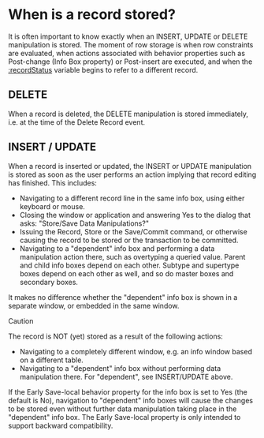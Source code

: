 # When is a record stored?

It is often important to know exactly when an INSERT, UPDATE or DELETE manipulation is stored. The moment of row storage is when row constraints are evaluated, when actions associated with behavior properties such as Post-change (Info Box property) or Post-insert are executed, and when the [:recordStatus](/docs/Desktop%20UIs/Windows%20GUI%20events/recordStatus%20and%20applicationStatus.md) variable begins to refer to a different record.

## DELETE

When a record is deleted, the DELETE manipulation is stored immediately, i.e. at the time of the Delete Record event.

## INSERT / UPDATE

When a record is inserted or updated, the INSERT or UPDATE manipulation is stored as soon as the user performs an action implying that record editing has finished. This includes:

- Navigating to a different record line in the same info box, using either keyboard or mouse.
- Closing the window or application and answering Yes to the dialog that asks: "Store/Save Data Manipulations?"
- Issuing the Record, Store or the Save/Commit command, or otherwise causing the record to be stored or the transaction to be committed.
- Navigating to a "dependent" info box and performing a data manipulation action there, such as overtyping a queried value. Parent and child info boxes depend on each other. Subtype and supertype boxes depend on each other as well, and so do master boxes and secondary boxes.

It makes no difference whether the "dependent" info box is shown in a separate window, or embedded in the same window.

> [!CAUTION]
> The record is NOT (yet) stored as a result of the following actions:

- Navigating to a completely different window, e.g. an info window based on a different table.
- Navigating to a "dependent" info box without performing data manipulation there. For "dependent", see INSERT/UPDATE above.

If the Early Save-local behavior property for the info box is set to Yes (the default is No), navigation to "dependent" info boxes will cause the changes to be stored even without further data manipulation taking place in the "dependent" info box. The Early Save-local property is only intended to support backward compatibility.